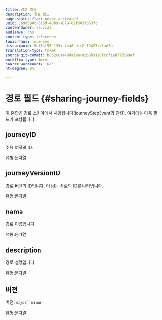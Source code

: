 ```yaml
---
title: 경로 필드
description: 경로 필드
page-status-flag: never-activated
uuid: 269d590c-5a6d-40b9-a879-02f5033863fc
contentOwner: sauviat
audience: rns
content-type: reference
topic-tags: journeys
discoiquuid: 5df34f55-135a-4ea8-afc2-f9427ce5ae7b
translation-type: tm+mt
source-git-commit: b852c08a488a1bec02b8b31a1fccf1a8773b99af
workflow-type: tm+mt
source-wordcount: '67'
ht-degree: 8%

---
```



# 경로 필드 {#sharing-journey-fields}

이 혼합은 경로 스키마에서 사용됩니다(journeyStepEvent와 관련). 여기에는 다음 필드가 포함됩니다.

## journeyID

주요 여정의 ID.

유형:문자열

## journeyVersionID

경로 버전의 ID입니다. 이 id는 경로의 ID를 나타냅니다.

유형:문자열

## name

경로 이름입니다.

유형:문자열

## description

경로 설명입니다.

유형:문자열

## 버전

버전. `major``minor`

유형:문자열